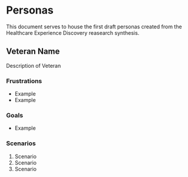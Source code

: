 # Personas<br>
This document serves to house the first draft personas created from the Healthcare Experience Discovery reasearch synthesis.

## Veteran Name <br>
Description of Veteran

### Frustrations<br>
- Example
- Example

### Goals<br>
- Example

### Scenarios<br>
1. Scenario
2. Scenario
3. Scenario
